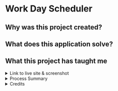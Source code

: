 # Work Day Scheduler
## Why was this project created?

## What does this application solve?


## What this project has taught me


<details>
<summary> Link to live site & screenshot </summary>

link here

description
![Screenshot of website]()

description
![Screenshot of website]()

description
![Screenshot of website]()

</details>

<details>
<summary> Process Summary </summary>


</details>

<details>
<summary> Credits </summary>


</details>